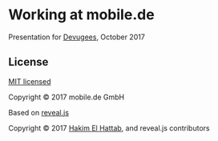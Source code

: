 # Working at mobile.de

Presentation for <a href="http://devugees-education.org">Devugees</a>, October 2017

## License

[MIT licensed](LICENSE)

Copyright © 2017 mobile.de GmbH

Based on <a href="http://lab.hakim.se/reveal-js/#/">reveal.js</a>

Copyright © 2017 [Hakim El Hattab](http://hakim.se), and reveal.js contributors
